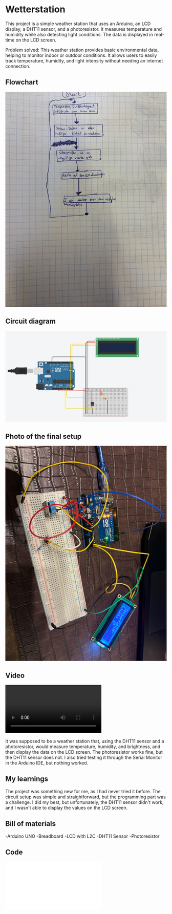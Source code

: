 # Wetterstation

This project is a simple weather station that uses an Arduino, an LCD display, a DHT11 sensor, and a photoresistor. 
It measures temperature and humidity while also detecting light conditions. The data is displayed in real-time on the LCD screen.

Problem solved: This weather station provides basic environmental data, helping to monitor indoor or outdoor conditions. 
It allows users to easily track temperature, humidity, and light intensity without needing an internet connection.

## Flowchart

![Flussdiagramm](Bilder/Flussdiagramm.jpeg)

## Circuit diagram
![Schaltplan](Bilder/Schaltplan.png)

## Photo of the final setup

![Schaltungsaufbau](Bilder/Schaltungsaufbau1.jpeg)



## Video

![Video](Video/Video.mp4)

It was supposed to be a weather station that, using the DHT11 sensor and a photoresistor, would measure temperature, humidity, and brightness, and then display the data on the LCD screen. The photoresistor works fine, but the DHT11 sensor does not. I also tried testing it through the Serial Monitor in the Arduino IDE, but nothing worked.

## My learnings

The project was something new for me, as I had never tried it before. The circuit setup was simple and straightforward, but the programming part was a challenge. I did my best, but unfortunately, the DHT11 sensor didn't work, and I wasn't able to display the values on the LCD screen.

## Bill of materials

 -Arduino UNO
 -Breadboard
 -LCD with L2C
 -DHT11 Sensor
 -Photoresistor

## Code

![Code](Code/Wetterstation/src/main.cpp)

